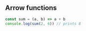 ## Arrow functions

```javascript
const sum = (a, b) => a + b
console.log(sum(2, 6)) // prints 8
```